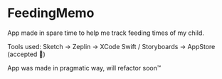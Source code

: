 # FeedingMemo

App made in spare time to help me track feeding times of my child.

Tools used:
Sketch -> Zeplin -> XCode Swift / Storyboards -> AppStore (accepted 🥳)

App was made in pragmatic way, will refactor soon™️
